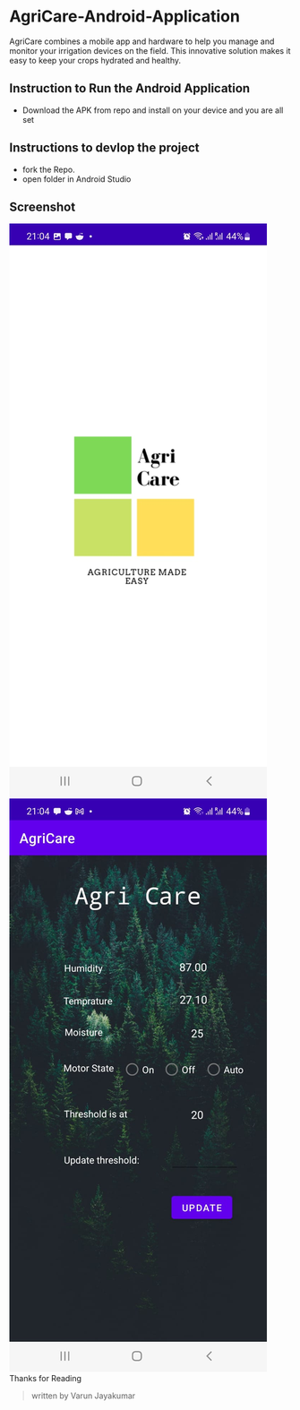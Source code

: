 # AgriCare-Android-Application

AgriCare combines a mobile app and hardware to help you manage and monitor your irrigation devices on the field. This innovative solution makes it easy to keep your crops hydrated and healthy.

## Instruction to Run the Android Application

- Download the APK from repo and install on your device and you are all set

## Instructions to devlop the project

- fork the Repo.
- open folder in Android Studio

## Screenshot

![Landing Page](https://github.com/varun-jayakumar/AgriCare-Android-Application/blob/master/screenshots/landing.jpg?raw=true)
![Main Screen](https://github.com/varun-jayakumar/AgriCare-Android-Application/blob/master/screenshots/mainPage.jpg?raw=true)
Thanks for Reading

> written by Varun Jayakumar
